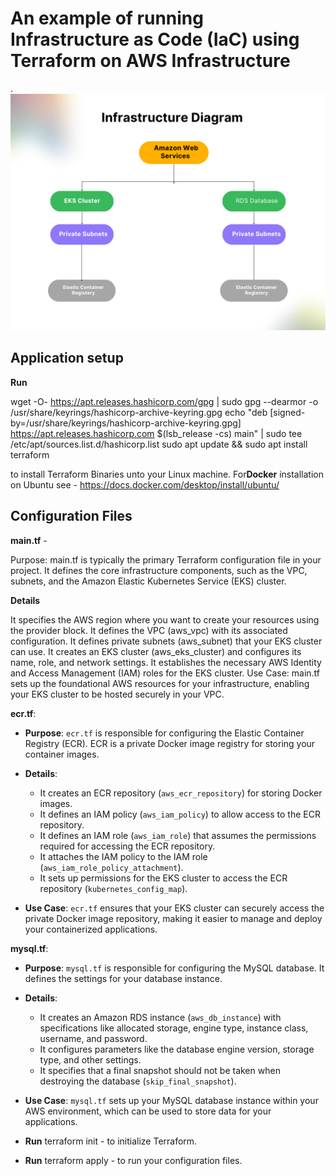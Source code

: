 <h1>An example of running Infrastructure as Code (IaC) using Terraform on AWS Infrastructure</h1>.
<img src="/assets/img.png" alt="inf">

<h2>Application setup</h2>

**Run**

 wget -O- https://apt.releases.hashicorp.com/gpg | sudo gpg --dearmor -o /usr/share/keyrings/hashicorp-archive-keyring.gpg
echo "deb [signed-by=/usr/share/keyrings/hashicorp-archive-keyring.gpg] https://apt.releases.hashicorp.com $(lsb_release -cs) main" | sudo tee /etc/apt/sources.list.d/hashicorp.list
sudo apt update && sudo apt install terraform

to install Terraform Binaries unto your Linux machine.
For**Docker** installation on Ubuntu see - https://docs.docker.com/desktop/install/ubuntu/

<h2>Configuration Files </h2>

**main.tf** - 

Purpose: main.tf is typically the primary Terraform configuration file in your project. It defines the core infrastructure components, such as the VPC, subnets, and the Amazon Elastic Kubernetes Service (EKS) cluster.

**Details**

It specifies the AWS region where you want to create your resources using the provider block.
It defines the VPC (aws_vpc) with its associated configuration.
It defines private subnets (aws_subnet) that your EKS cluster can use.
It creates an EKS cluster (aws_eks_cluster) and configures its name, role, and network settings.
It establishes the necessary AWS Identity and Access Management (IAM) roles for the EKS cluster.
Use Case: main.tf sets up the foundational AWS resources for your infrastructure, enabling your EKS cluster to be hosted securely in your VPC.

**ecr.tf**:

- **Purpose**: `ecr.tf` is responsible for configuring the Elastic Container Registry (ECR). ECR is a private Docker image registry for storing your container images.

- **Details**:
  - It creates an ECR repository (`aws_ecr_repository`) for storing Docker images.
  - It defines an IAM policy (`aws_iam_policy`) to allow access to the ECR repository.
  - It defines an IAM role (`aws_iam_role`) that assumes the permissions required for accessing the ECR repository.
  - It attaches the IAM policy to the IAM role (`aws_iam_role_policy_attachment`).
  - It sets up permissions for the EKS cluster to access the ECR repository (`kubernetes_config_map`).

- **Use Case**: `ecr.tf` ensures that your EKS cluster can securely access the private Docker image repository, making it easier to manage and deploy your containerized applications. 

**mysql.tf**:
- **Purpose**: `mysql.tf` is responsible for configuring the MySQL database. It defines the settings for your database instance.

- **Details**:
  - It creates an Amazon RDS instance (`aws_db_instance`) with specifications like allocated storage, engine type, instance class, username, and password.
  - It configures parameters like the database engine version, storage type, and other settings.
  - It specifies that a final snapshot should not be taken when destroying the database (`skip_final_snapshot`).

- **Use Case**: `mysql.tf` sets up your MySQL database instance within your AWS environment, which can be used to store data for your applications.

- **Run** terraform init - to initialize Terraform.

- **Run** terraform apply - to run your configuration files.


